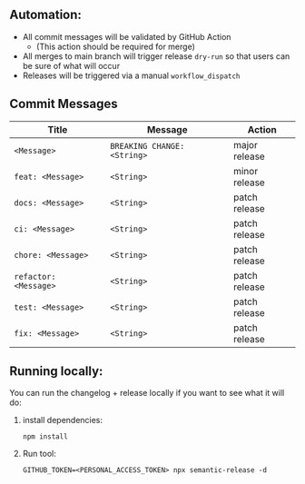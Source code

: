 


## Automation:
- All commit messages will be validated by GitHub Action
    - (This action should be required for merge)
- All merges to main branch will trigger release `dry-run` so that users can be sure of what will occur
- Releases will be triggered via a manual `workflow_dispatch`

## Commit Messages


| Title      | Message | Action |
| ----------- | ----------- |----------- |
| `<Message>`      |  `BREAKING CHANGE: <String>`       | major release|
| `feat: <Message>`      |  `<String>`       | minor release|
| `docs: <Message>`      |  `<String>`       | patch release|
| `ci: <Message>`      |  `<String>`       | patch release|
| `chore: <Message>`      |  `<String>`       | patch release|
| `refactor: <Message>`      |  `<String>`       | patch release|
| `test: <Message>`      |  `<String>`       | patch release|
| `fix: <Message>`      |  `<String>`      | patch release|

    

## Running locally:

You can run the changelog + release locally if you want to see what it will do:

1. install dependencies:

    `npm install`
2. Run tool:

    `GITHUB_TOKEN=<PERSONAL_ACCESS_TOKEN> npx semantic-release -d`



            
            
            
            
            
            